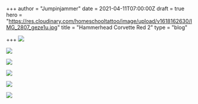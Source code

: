 +++
author = "Jumpinjammer"
date = 2021-04-11T07:00:00Z
draft = true
hero = "https://res.cloudinary.com/homeschooltattoo/image/upload/v1618162630/IMG_2807_geze1u.jpg"
title = "Hammerhead Corvette Red 2"
type = "blog"

+++
![](https://res.cloudinary.com/homeschooltattoo/image/upload/v1618162617/IMG_2806_ca5j23.jpg)

![](https://res.cloudinary.com/homeschooltattoo/image/upload/v1618162613/IMG_2808_uou5zw.jpg)

![](https://res.cloudinary.com/homeschooltattoo/image/upload/v1618162650/IMG_2814_wrptsj.jpg)

![](https://res.cloudinary.com/homeschooltattoo/image/upload/v1618162672/IMG_2818_qsi7lw.jpg)

![](https://res.cloudinary.com/homeschooltattoo/image/upload/v1618162630/IMG_2810_pmlhf4.jpg)

![](https://res.cloudinary.com/homeschooltattoo/image/upload/v1618162663/IMG_2819_qogkmu.jpg)